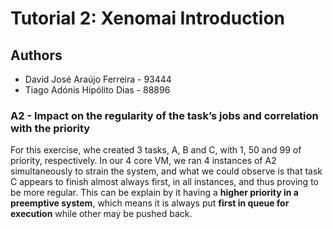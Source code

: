 # **Tutorial 2: Xenomai Introduction**

## **Authors**

- David José Araújo Ferreira - 93444 <br> 
- Tiago Adónis Hipólito Dias - 88896

### **A2 - Impact on the regularity of the task’s jobs and correlation with the priority**

For this exercise, whe created 3 tasks, A, B and C, with 1, 50 and 99 of priority, respectively.
In our 4 core VM, we ran 4 instances of A2 simultaneously to strain the system, and what we could observe is that task C appears to finish almost always first, in all instances, and thus proving to be more regular. This can be explain by it having a **higher priority in a preemptive system**, which means it is always put **first in queue for execution** while other may be pushed back.
